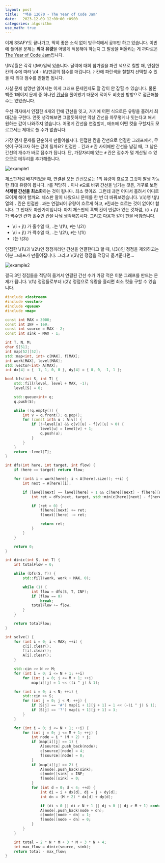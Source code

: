```yaml
---
layout: post
title:  "백준 12670 - The Year of Code Jam"
date:   2023-12-09 12:00:00 +0900
categories: algorithm
use_math: true
---
```


이제 SSAFY도 끝나가고, 딱히 좋은 소식 없이 방구석에서 공부만 하고 있습니다. 이번에 풀어본 문제는 **최대 유량**을 어떻게 적용해야 하는지 그 발상을 떠올리는 게 까다로운 [The Year of Code Jam][q1]입니다. 

\\(N\\)월은 각각 \\(M\\)일씩 있습니다. 달력에 대회 참가일을 파란 색으로 칠할 때, 인접한 칸의 수에 따라 \\(4 - k\\)만큼의 점수를 매깁니다. `?` 칸에 파란색을 칠할지 선택할 수 있을 때 최대 점수를 만들면 됩니다.

사실 문제 설명만 읽어서는 이게 그래프 문제인지도 잘 감이 안 잡힐 수 있습니다. 물론 백준 1페이지 문제 중 하나인 [컨닝][q2]을 풀어봤기 때문에 적어도 비슷한 방향으로 접근해볼 수는 있었습니다.

우선 격자에서 인접한 4개의 칸에 간선을 잇고, 거기에 어떤 식으로든 유량을 흘려서 최대값을 구한다. 언뜻 생각해보면 그럴듯하지만 막상 간선을 아무렇게나 잇는다고 해서 원하는 값이 나와주지 않습니다. 어떻게 간선을 연결할지, 애초에 어떤 컷을 구할지도 모르고서는 제대로 풀 수가 없습니다.

가장 먼저 문제를 단순하게 만들어봅시다. 인접한 칸을 간선으로 연결한 그래프에서, 무엇이 구하고자 하는 값이 될까요? 인접한 `.` 칸과 `#` 칸 사이에만 간선을 남길 때, 그 남은 간선의 개수가 바로 점수가 됩니다. 단, 가장자리에 있는 `#` 칸은 점수가 덜 계산될 수 있으므로 테두리를 추가해줍니다.

![example1](/assets/images/2023-12-09-q12670/example1.jpg)

체스판처럼 배치되었을 때, 연결된 모든 간선으로는 1의 유량이 흐르고 그것이 발생 가능한 최대 유량이 됩니다. `?`를 적당히 `.` 이나 `#`으로 바꿔 간선을 남기는 것은, 거꾸로 보면 **삭제될 간선을 최소화**하는 것이 됩니다. 최소 컷이죠. 그런데 과연 어디서 흘려서 어디로 모이게 해야 할까요. 체스판 말이 나왔으니 문제를 한 번 더 바꿔보겠습니다. \\(i\\)행 \\(j\\)열의 `.` 칸은 인접한 `.`과는 연결되어 유량이 흐르게 하고, `#`칸과는 흐르는 것이 없어야 합니다. 그 반대도 마찬가지입니다. 마치 체스판의 흑백 칸이 번갈아 있는 것처럼, \\(i + j\\)가 짝수인 칸과 홀수인 칸을 나눠 생각해봅시다. 그리고 다음과 같이 판을 바꿔줍니다.

- \\(i + j\\) 가 홀수일 때, `.`는 \\(1\\), `#`는 \\(2\\)
- \\(i + j\\) 가 짝수일 때, `.`는 \\(2\\), `#`는 \\(1\\)
- `?`는 \\(3\\)

인접한 \\(1\\)과 \\(2\\)인 정점끼리만 간선을 연결한다고 할 때, \\(3\\)인 정점을 제외하고는 이분 그래프가 만들어집니다. 그리고 \\(3\\)인 정점을 적당히 옮겨준다면...

![example2](/assets/images/2023-12-09-q12670/example2.jpg)

결국 3인 정점들을 적당히 옮겨서 연결된 간선 수가 가장 적은 이분 그래프를 만드는 문제가 됩니다. \\(1\\) 정점들로부터 \\(2\\) 정점으로 유량을 흘리면 최소 컷을 구할 수 있습니다. 

```cpp
#include <iostream>
#include <vector>
#include <queue>
#include <map>

const int MAX = 3000;
const int INF = 1e9;
const int source = MAX - 2;
const int sink = MAX - 1;

int T, N, M;
char S[51];
int map[52][52];
std::map<int, int> c[MAX], f[MAX];
int work[MAX], level[MAX];
std::vector<int> A[MAX];
int dx[4] = { -1, 1, 0, 0 }, dy[4] = { 0, 0, -1, 1 };

bool bfs(int S, int T) {
    std::fill(level, level + MAX, -1);
    level[S] = 0;

    std::queue<int> q;
    q.push(S);

    while (!q.empty()) {
        int v = q.front(); q.pop();
        for (const int& u : A[v]) {
            if (!~level[u] && c[v][u] - f[v][u] > 0) {
                level[u] = level[v] + 1;
                q.push(u);
            }
        }
    }
    return ~level[T];
}

int dfs(int here, int target, int flow) {
    if (here == target) return flow;

    for (int& i = work[here]; i < A[here].size(); ++i) {
        int next = A[here][i];

        if (level[next] == level[here] + 1 && c[here][next] - f[here][next] > 0) {
            int ret = dfs(next, target, std::min(c[here][next] - f[here][next], flow));

            if (ret > 0) {
                f[here][next] += ret;
                f[next][here] -= ret;

                return ret;
            }
        }
    }

    return 0;
}

int dinic(int S, int T) {
    int totalFlow = 0;

    while (bfs(S, T)) {
        std::fill(work, work + MAX, 0);

        while (1) {
            int flow = dfs(S, T, INF);
            if (flow == 0)
                break;
            totalFlow += flow;
        }
    }

    return totalFlow;
}

int solve() {
    for (int i = 0; i < MAX; ++i) {
        c[i].clear();
        f[i].clear();
        A[i].clear();
    }

    std::cin >> N >> M;
    for (int i = 0; i <= N + 1; ++i)
        for (int j = 0; j <= M + 1; ++j)
            map[i][j] = 1 << ((i ^ j) & 1);

    for (int i = 0; i < N; ++i) {
        std::cin >> S;
        for (int j = 0; j < M; ++j) {
            if (S[j] == '#') map[i + 1][j + 1] = 1 << (~(i ^ j) & 1);
            if (S[j] == '?') map[i + 1][j + 1] = 3;
        }
    }

    for (int i = 0; i <= N + 1; ++i) {
        for (int j = 0; j <= M + 1; ++j) {
            int node = i * (M + 2) + j; 
            if (map[i][j] == 1) {
                A[source].push_back(node);
                c[source][node] = 4;
                f[source][node] = 0;
            }
            if (map[i][j] == 2) {
                A[node].push_back(sink);
                c[node][sink] = INF;
                f[node][sink] = 0;
            }
            for (int d = 0; d < 4; ++d) {
                int di = i + dx[d], dj = j + dy[d];
                int dn = (M + 2) * dx[d] + dy[d];

                if (di < 0 || di > N + 1 || dj < 0 || dj > M + 1) continue;
                A[node].push_back(node + dn);
                c[node][node + dn] = 1;
                f[node][node + dn] = 0;
            }
        }
    }

    int total = 2 * N * M + 3 * M + 3 * N + 4;
    int max_flow = dinic(source, sink);
    return total - max_flow;
}
```

[q1]:https://www.acmicpc.net/problem/12670
[q2]:https://www.acmicpc.net/problem/1014
